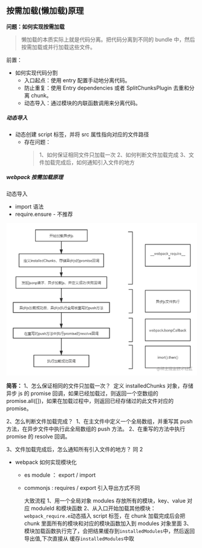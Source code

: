 ## 按需加载(懒加载)原理

**问题：如何实现按需加载**

> 懒加载的本质实际上就是代码分离。把代码分离到不同的 bundle 中，然后按需加载或并行加载这些文件。

前置：

- 如何实现代码分割
  - 入口起点：使用 entry 配置手动地分离代码。
  - 防止重复：使用 Entry dependencies 或者 SplitChunksPlugin 去重和分离 chunk。
  - 动态导入：通过模块的内联函数调用来分离代码。

##### 动态导入

- 动态创建 script 标签，并将 src 属性指向对应的文件路径
  - 存在问题：
    > 1、如何保证相同文件只加载一次
    > 2、如何判断文件加载完成
    > 3、文件加载完成后，如何通知引入文件的地方

##### webpack 按需加载原理

动态导入

- import 语法
- require.ensure - 不推荐

![alt](../images/webpack%E6%8C%89%E9%9C%80%E5%8A%A0%E8%BD%BD.png)

**简答：**
1、怎么保证相同的文件只加载一次？
​ 定义 installedChunks 对象，存储异步 js 的 promise 回调，如果已经加载过，则返回一个空数组的 promise.all([])，如果在加载过程中，则返回已经存储过的此文件对应的 promise。

2、怎么判断文件加载完成？
​ 1、在主文件中定义一个全局数组，并重写其 push 方法，在异步文件中执行此全局数组的 push 方法。
​ 2、在重写的方法中执行 promise 的 resolve 回调。

3、文件加载完成后，怎么通知所有引入文件的地方？
同 2

- webpack 如何实现模块化

  - es module ： export / import
  - commonjs : requires / export
    引入导出方式不同

    大致流程
    1、用一个全局对象 modules 存放所有的模块，key、value 对应 moduleId 和模块函数
    2、从入口开始加载其他模块：
    `webpack_require.e`动态插入 script 标签，在 chunk 加载完成后会把 chunk 里面所有的模块和对应的模块函数加入到 modules 对象里面
    3、模块加载函数执行完了，会把结果缓存到`installedModules`中，然后返回导出值,下次直接从 缓存`installedModules`中取

